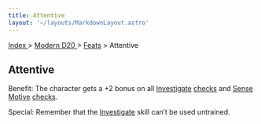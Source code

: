 ```yaml
---
title: Attentive
layout: '~/layouts/MarkdownLayout.astro'
---
```


[ Index ](/) > [ Modern D20 ](/modern.d20.srd) > [Feats](/modern.d20.srd/feats) > Attentive

## Attentive

Benefit: The character gets a +2 bonus on all
[Investigate](/modern.d20.srd/skills/investigate)
[checks](/modern.d20.srd/skills/skill.basics) and [Sense Motive](/modern.d20.srd/skills/sense.motive)
[checks](/modern.d20.srd/skills/skill.basics).

Special: Remember that the [Investigate](/modern.d20.srd/skills/investigate)
skill can’t be used untrained.

